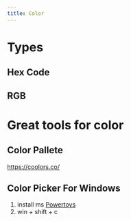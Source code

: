 ```yaml
---
title: Color
---
```


# Types

## Hex Code

## RGB


# Great tools for color

## Color Pallete
https://coolors.co/


## Color Picker For Windows
1. install ms [Powertoys](https://docs.microsoft.com/en-us/windows/powertoys/install)
2. win + shift + c